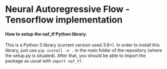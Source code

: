 # Neural Autoregressive Flow - Tensorflow implementation


#### How to setup the naf_tf Python library.

This is a Python 3 library (current version used 3.6+). In order to install this library, just use ```pip install -e .``` in the main folder of the repository (where the setup.py is situated). After that, you should be able to import the package as usual with ```import naf_tf```.
